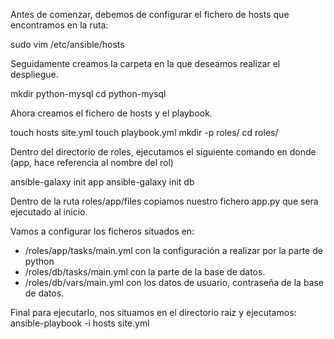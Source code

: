 Antes de comenzar, debemos de configurar el fichero de hosts que encontramos en la ruta:

sudo vim /etc/ansible/hosts

Seguidamente creamos la carpeta en la que deseamos realizar el despliegue.

mkdir python-mysql
cd python-mysql

Ahora creamos el fichero de hosts y el playbook.

touch hosts site.yml
touch playbook.yml
mkdir -p roles/
cd roles/

Dentro del directorio de roles, ejecutamos el siguiente comando en donde (app, hace referencia al nombre del rol)

ansible-galaxy init app
ansible-galaxy init db

Dentro de la ruta roles/app/files copiamos nuestro fichero app.py que sera ejecutado al inicio.

Vamos a configurar los ficheros situados en:
+ /roles/app/tasks/main.yml con la configuración a realizar por la parte de python
+ /roles/db/tasks/main.yml con la parte de la base de datos.
+ /roles/db/vars/main.yml con los datos de usuario, contraseña de la base de datos.

Final para ejecutarlo, nos situamos en el directorio raiz y ejecutamos:
ansible-playbook -i hosts site.yml 

